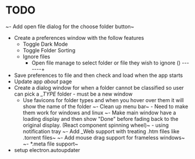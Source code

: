 # TODO

~- Add open file dialog for the choose folder button~
- Create a preferences window with the follow features
    - Toggle Dark Mode
    - Toggle Folder Sorting
    - Ignore files
        - Open file manage to select folder or file they wish to ignore () -------+
- Save preferences to file and then check and load when the app starts
- Update app *about* page
- Create a dialog window for when a folder cannot be classified so user can pick a *_TYPE* folder - must be a new window
    - Use favicons for folder types and when you hover over them it will show the name of the folder
~- Clean up menu bar~ - Need to make them work for windows and linux
~- Make main window have a loading display and then show "Done" before fading back to the original display. (React component spinning wheel)~ - using notification tray
~- Add _Web support with treating .htm files like .torrent files~
~- Add mouse drag support for frameless windows~
~- *.meta file support~
- setup electron.autoupdater